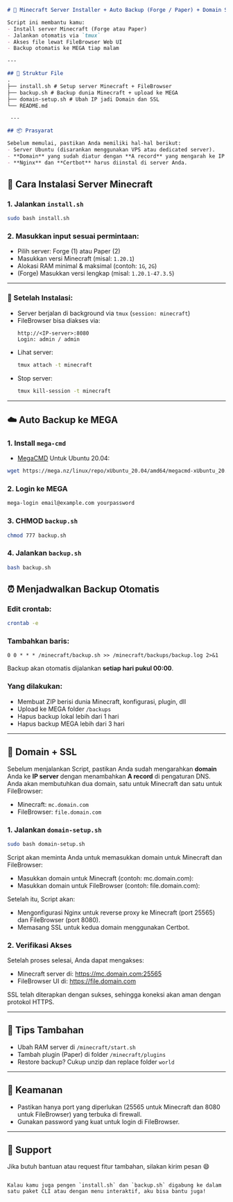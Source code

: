 ```markdown
# 🧱 Minecraft Server Installer + Auto Backup (Forge / Paper) + Domain SSL

Script ini membantu kamu:
- Install server Minecraft (Forge atau Paper)
- Jalankan otomatis via `tmux`
- Akses file lewat FileBrowser Web UI
- Backup otomatis ke MEGA tiap malam

---

## 📁 Struktur File
.
├── install.sh # Setup server Minecraft + FileBrowser
├── backup.sh # Backup dunia Minecraft + upload ke MEGA
├── domain-setup.sh # Ubah IP jadi Domain dan SSL
└── README.md

 ---

## 📦 Prasyarat

Sebelum memulai, pastikan Anda memiliki hal-hal berikut:
- Server Ubuntu (disarankan menggunakan VPS atau dedicated server).
- **Domain** yang sudah diatur dengan **A record** yang mengarah ke IP server Anda.
- **Nginx** dan **Certbot** harus diinstal di server Anda.

```

## 🚀 Cara Instalasi Server Minecraft

### 1. Jalankan `install.sh`

```bash
sudo bash install.sh
```

### 2. Masukkan input sesuai permintaan:
- Pilih server: Forge (1) atau Paper (2)
- Masukkan versi Minecraft (misal: `1.20.1`)
- Alokasi RAM minimal & maksimal (contoh: `1G`, `2G`)
- (Forge) Masukkan versi lengkap (misal: `1.20.1-47.3.5`)

---

### 🔧 Setelah Instalasi:
- Server berjalan di background via `tmux` (`session: minecraft`)
- FileBrowser bisa diakses via:
  ```
  http://<IP-server>:8080
  Login: admin / admin
  ```
- Lihat server:
  ```bash
  tmux attach -t minecraft
  ```
- Stop server:
  ```bash
  tmux kill-session -t minecraft
  ```

---

## ☁️ Auto Backup ke MEGA

### 1. Install `mega-cmd`
 - [MegaCMD](https://mega.io/id/cmd#download)
Untuk Ubuntu 20.04:
```bash
wget https://mega.nz/linux/repo/xUbuntu_20.04/amd64/megacmd-xUbuntu_20.04_amd64.deb && sudo apt install "$PWD/megacmd-xUbuntu_20.04_amd64.deb"
```

### 2. Login ke MEGA
```bash
mega-login email@example.com yourpassword
```

### 3. CHMOD `backup.sh`
```bash
chmod 777 backup.sh
```

### 4. Jalankan `backup.sh`

```bash
bash backup.sh
```

## ⏰ Menjadwalkan Backup Otomatis

### Edit crontab:
```bash
crontab -e
```

### Tambahkan baris:
```
0 0 * * * /minecraft/backup.sh >> /minecraft/backups/backup.log 2>&1
```

Backup akan otomatis dijalankan **setiap hari pukul 00:00**.

### Yang dilakukan:
- Membuat ZIP berisi dunia Minecraft, konfigurasi, plugin, dll
- Upload ke MEGA folder `/backups`
- Hapus backup lokal lebih dari 1 hari
- Hapus backup MEGA lebih dari 3 hari

---

## 🚀 Domain + SSL 

Sebelum menjalankan Script, pastikan Anda sudah mengarahkan **domain** Anda ke **IP server** dengan menambahkan **A record** di pengaturan DNS. Anda akan membutuhkan dua domain, satu untuk Minecraft dan satu untuk FileBrowser:
- Minecraft: `mc.domain.com`
- FileBrowser: `file.domain.com`

### 1. Jalankan `domain-setup.sh`

```bash
sudo bash domain-setup.sh
```
Script akan meminta Anda untuk memasukkan domain untuk Minecraft dan FileBrowser:
- Masukkan domain untuk Minecraft (contoh: mc.domain.com):
- Masukkan domain untuk FileBrowser (contoh: file.domain.com):

Setelah itu, Script akan:
- Mengonfigurasi Nginx untuk reverse proxy ke Minecraft (port 25565) dan FileBrowser (port 8080).
- Memasang SSL untuk kedua domain menggunakan Certbot.

### 2. Verifikasi Akses
Setelah proses selesai, Anda dapat mengakses:
- Minecraft server di: https://mc.domain.com:25565
- FileBrowser UI di: https://file.domain.com

SSL telah diterapkan dengan sukses, sehingga koneksi akan aman dengan protokol HTTPS.

---


## 📌 Tips Tambahan

- Ubah RAM server di `/minecraft/start.sh`
- Tambah plugin (Paper) di folder `/minecraft/plugins`
- Restore backup? Cukup unzip dan replace folder `world`

---

## 🔐 Keamanan
- Pastikan hanya port yang diperlukan (25565 untuk Minecraft dan 8080 untuk FileBrowser) yang terbuka di firewall.
- Gunakan password yang kuat untuk login di FileBrowser.

---

## 💬 Support
Jika butuh bantuan atau request fitur tambahan, silakan kirim pesan 😄

```

Kalau kamu juga pengen `install.sh` dan `backup.sh` digabung ke dalam satu paket CLI atau dengan menu interaktif, aku bisa bantu juga!
